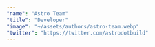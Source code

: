 ```yaml
---
"name": "Astro Team"
"title": "Developer"
"image": "~/assets/authors/astro-team.webp"
"twitter": "https://twitter.com/astrodotbuild"
---
```

